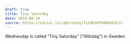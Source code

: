 ```yaml
---
draft: true
title: Tiny Saturday
date: 2024-08-14
source: https://social.lol/@birming/112961070486814112
---
```


Wednesday is called “Tiny Saturday" (“lillördag”) in Sweden.
